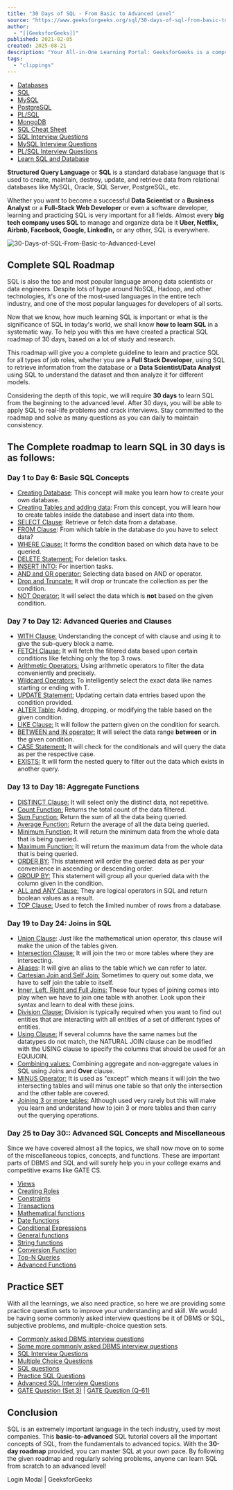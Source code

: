 ```yaml
---
title: "30 Days of SQL - From Basic to Advanced Level"
source: "https://www.geeksforgeeks.org/sql/30-days-of-sql-from-basic-to-advanced-level/"
author:
  - "[[GeeksforGeeks]]"
published: 2021-02-05
created: 2025-08-21
description: "Your All-in-One Learning Portal: GeeksforGeeks is a comprehensive educational platform that empowers learners across domains-spanning computer science and programming, school education, upskilling, commerce, software tools, competitive exams, and more."
tags:
  - "clippings"
---
```

- [Databases](https://www.geeksforgeeks.org/getting-started-with-database-management-system/)
- [SQL](https://www.geeksforgeeks.org/sql-tutorial/)
- [MySQL](https://www.geeksforgeeks.org/mysql-tutorial/)
- [PostgreSQL](https://www.geeksforgeeks.org/postgresql-tutorial/)
- [PL/SQL](https://www.geeksforgeeks.org/pl-sql-tutorial/)
- [MongoDB](https://www.geeksforgeeks.org/mongodb-tutorial/)
- [SQL Cheat Sheet](https://www.geeksforgeeks.org/sql-cheat-sheet/)
- [SQL Interview Questions](https://www.geeksforgeeks.org/sql-interview-questions/)
- [MySQL Interview Questions](https://www.geeksforgeeks.org/mysql-interview-questions/)
- [PL/SQL Interview Questions](https://www.geeksforgeeks.org/pl-sql-interview-questions/)
- [Learn SQL and Database](https://www.geeksforgeeks.org/learn-sql-and-database/)

****Structured Query Language**** or ****SQL**** is a standard database language that is used to create, maintain, destroy, update, and retrieve data from relational databases like MySQL, Oracle, SQL Server, PostgreSQL, etc.

Whether you want to become a successful ****Data Scientist**** or a ****Business Analyst**** or a ****Full-Stack Web Developer**** or even a software developer, learning and practicing SQL is very important for all fields. Almost every ****big tech company uses SQL**** to manage and organize data be it ****Uber, Netflix, Airbnb, Facebook, Google, LinkedIn,**** or any other, SQL is everywhere.

![30-Days-of-SQL-From-Basic-to-Advanced-Level](https://media.geeksforgeeks.org/wp-content/cdn-uploads/20210205194115/30-Days-of-SQL-%E2%80%93-From-Basic-to-Advanced-Level.png)

## Complete SQL Roadmap

SQL is also the top and most popular language among data scientists or data engineers. Despite lots of hype around NoSQL, Hadoop, and other technologies, it's one of the most-used languages in the entire tech industry, and one of the most popular languages for developers of all sorts.

Now that we know, how much learning SQL is important or what is the significance of SQL in today's world, we shall know ****how to learn SQL**** in a systematic way. To help you with this we have created a practical SQL roadmap of 30 days, based on a lot of study and research.

This roadmap will give you a complete guideline to learn and practice SQL for all types of job roles, whether you are a ****Full Stack Developer****, using SQL to retrieve information from the database or a ****Data Scientist/Data Analyst**** using SQL to understand the dataset and then analyze it for different models.

Considering the depth of this topic, we will require ****30 days**** to learn SQL from the beginning to the advanced level. After 30 days, you will be able to apply SQL to real-life problems and crack interviews. Stay committed to the roadmap and solve as many questions as you can daily to maintain consistency.

## The Complete roadmap to learn SQL in 30 days is as follows:

### Day 1 to Day 6: Basic SQL Concepts

- [Creating Database](https://www.geeksforgeeks.org/sql/sql-create-database/): This concept will make you learn how to create your own database.
- [Creating Tables and adding data](https://www.geeksforgeeks.org/sql-create): From this concept, you will learn how to create tables inside the database and insert data into them.
- [SELECT Clause](https://www.geeksforgeeks.org/sql-select-query): Retrieve or fetch data from a database.
- [FROM Clause](https://www.geeksforgeeks.org/sql-select-query): From which table in the database do you have to select data?
- [WHERE Clause:](https://www.geeksforgeeks.org/sql-where-clause) It forms the condition based on which data have to be queried.
- [DELETE Statement:](https://www.geeksforgeeks.org/sql-delete-statement) For deletion tasks.
- [INSERT INTO:](https://www.geeksforgeeks.org/sql-insert-statement) For insertion tasks.
- [AND and OR operator:](https://www.geeksforgeeks.org/sql-and-and-or-operators) Selecting data based on AND or operator.
- [Drop and Truncate:](https://www.geeksforgeeks.org/sql-drop-truncate) It will drop or truncate the collection as per the condition.
- [NOT Operator:](https://www.geeksforgeeks.org/sql-not-operator) It will select the data which is ****not**** based on the given condition.

### Day 7 to Day 12: Advanced Queries and Clauses

- [WITH Clause:](https://www.geeksforgeeks.org/sql-with-clause) Understanding the concept of with clause and using it to give the sub-query block a name.
- [FETCH Clause:](https://www.geeksforgeeks.org/sql-ties-clause) It will fetch the filtered data based upon certain conditions like fetching only the top 3 rows.
- [Arithmetic Operators:](https://www.geeksforgeeks.org/sql-arithmetic-operators) Using arithmetic operators to filter the data conveniently and precisely.
- [Wildcard Operators:](https://www.geeksforgeeks.org/sql-wildcard-operators) To intelligently select the exact data like names starting or ending with T.
- [UPDATE Statement:](https://www.geeksforgeeks.org/sql-update-statement) Updating certain data entries based upon the condition provided.
- [ALTER Table:](https://www.geeksforgeeks.org/sql-alter-add-drop-modify) Adding, dropping, or modifying the table based on the given condition.
- [LIKE Clause:](https://www.geeksforgeeks.org/sql-like) It will follow the pattern given on the condition for search.
- [BETWEEN and IN operator:](https://www.geeksforgeeks.org/sql-between-in-operator) It will select the data range ****between**** or ****in**** the given condition.
- [CASE Statement:](https://www.geeksforgeeks.org/sql-case-statement) It will check for the conditionals and will query the data as per the respective case.
- [EXISTS:](https://www.geeksforgeeks.org/sql-exists) It will form the nested query to filter out the data which exists in another query.

### Day 13 to Day 18: Aggregate Functions

- [DISTINCT Clause:](https://www.geeksforgeeks.org/sql-distinct-clause) It will select only the distinct data, not repetitive.
- [Count Function:](https://www.geeksforgeeks.org/aggregate-functions-in-sql) Returns the total count of the data filtered.
- [Sum Function:](https://www.geeksforgeeks.org/aggregate-functions-in-sql) Return the sum of all the data being queried.
- [Average Function:](https://www.geeksforgeeks.org/aggregate-functions-in-sql) Return the average of all the data being queried.
- [Minimum Function:](https://www.geeksforgeeks.org/aggregate-functions-in-sql) It will return the minimum data from the whole data that is being queried.
- [Maximum Function:](https://www.geeksforgeeks.org/aggregate-functions-in-sql) It will return the maximum data from the whole data that is being queried.
- [ORDER BY:](https://www.geeksforgeeks.org/sql-order-by) This statement will order the queried data as per your convenience in ascending or descending order.
- [GROUP BY:](https://www.geeksforgeeks.org/sql-group-by) This statement will group all your queried data with the column given in the condition.
- [ALL and ANY Clause:](https://www.geeksforgeeks.org/sql-all-and-any) They are logical operators in SQL and return boolean values as a result.
- [TOP Clause:](https://www.geeksforgeeks.org/sql-select-top-clause) Used to fetch the limited number of rows from a database.

### Day 19 to Day 24: Joins in SQL

- [Union Clause](https://www.geeksforgeeks.org/sql-union-clause): Just like the mathematical union operator, this clause will make the union of the tables given.
- [Intersection Clause:](https://www.geeksforgeeks.org/sql-intersect-except-clause) It will join the two or more tables where they are intersecting.
- [Aliases](https://www.geeksforgeeks.org/sql-aliases): It will give an alias to the table which we can refer to later.
- [Cartesian Join and Self Join:](https://www.geeksforgeeks.org/sql-join-cartesian-join-self-join) Sometimes to query out some data, we have to self join the table to itself.
- [Inner, Left, Right and Full Joins:](https://www.geeksforgeeks.org/sql-join-set-1-inner-left-right-and-full-joins) These four types of joining comes into play when we have to join one table with another. Look upon their syntax and learn to deal with these joins.
- [Division Clause:](https://www.geeksforgeeks.org/sql-division) Division is typically required when you want to find out entities that are interacting with all entities of a set of different types of entities.
- [Using Clause:](https://www.geeksforgeeks.org/sql-using-clause) If several columns have the same names but the datatypes do not match, the NATURAL JOIN clause can be modified with the USING clause to specify the columns that should be used for an EQUIJOIN.
- [Combining values:](https://www.geeksforgeeks.org/combining-aggregate-and-non-aggregate-values-in-sql-using-joins-and-over-clause) Combining aggregate and non-aggregate values in SQL using Joins and ****Over**** clause.
- [MINUS Operator:](https://www.geeksforgeeks.org/sql-minus-operator) It is used as "except" which means it will join the two intersecting tables and will minus one table so that only the intersection and the other table are covered.
- [Joining 3 or more tables:](https://www.geeksforgeeks.org/joining-three-tables-sql) Although used very rarely but this will make you learn and understand how to join 3 or more tables and then carry out the querying operations.

### Day 25 to Day 30:: Advanced SQL Concepts and Miscellaneous

Since we have covered almost all the topics, we shall now move on to some of the miscellaneous topics, concepts, and functions. These are important parts of DBMS and SQL and will surely help you in your college exams and competitive exams like GATE CS.

- [Views](https://www.geeksforgeeks.org/sql-views)
- [Creating Roles](https://www.geeksforgeeks.org/sql-creating-roles)
- [Constraints](https://www.geeksforgeeks.org/sql-constraints)
- [Transactions](https://www.geeksforgeeks.org/sql-transactions)
- [Mathematical functions](https://www.geeksforgeeks.org/sql-server-mathematical-functions-sqrt-pi-square-round-ceiling-floor)
- [Date functions](https://www.geeksforgeeks.org/sql-date-functions)
- [Conditional Expressions](https://www.geeksforgeeks.org/sql-conditional-expressions)
- [General functions](https://www.geeksforgeeks.org/sql-general-functions-nvl-nvl2-decode-coalesce-nullif-lnnvl-nanvl)
- [String functions](https://www.geeksforgeeks.org/sql-string-functions)
- [Conversion Function](https://www.geeksforgeeks.org/sql-conversion-function)
- [Top-N Queries](https://www.geeksforgeeks.org/sql-top-n-queries)
- [Advanced Functions](https://www.geeksforgeeks.org/sql-advanced-functions)

## Practice SET

With all the learnings, we also need practice, so here we are providing some practice question sets to improve your understanding and skill. We would be having some commonly asked interview questions be it of DBMS or SQL, subjective problems, and multiple-choice question sets.

- [Commonly asked DBMS interview questions](https://www.geeksforgeeks.org/commonly-asked-dbms-interview-questions)
- [Some more commonly asked DBMS interview questions](https://www.geeksforgeeks.org/commonly-asked-dbms-interview-questions-set-2)
- [SQL Interview Questions](https://www.geeksforgeeks.org/sql-interview-questions)
- [Multiple Choice Questions](https://www.geeksforgeeks.org/dbms-gq/sql-gq)
- [SQL questions](https://www.geeksforgeeks.org/sql-interview-questions-set-1)
- [Practice SQL Questions](https://www.geeksforgeeks.org/sql-interview-questions-set-2)
- [Advanced SQL Interview Questions](https://www.geeksforgeeks.org/advanced-sql-interview-questions/?ref=)
- [GATE Question (Set 3)](https://www.geeksforgeeks.org/gate-gate-cs-2015-set-3-question-13) | [GATE Question (Q-61)](https://www.geeksforgeeks.org/gate-gate-cs-2019-question-61)

## Conclusion

SQL is an extremely important language in the tech industry, used by most companies. This ****basic-to-advanced**** SQL tutorial covers all the important concepts of SQL, from the fundamentals to advanced topics. With the ****30-day roadmap**** provided, you can master SQL at your own pace. By following the given roadmap and regularly solving problems, anyone can learn SQL from scratch to an advanced level!

  

Login Modal | GeeksforGeeks